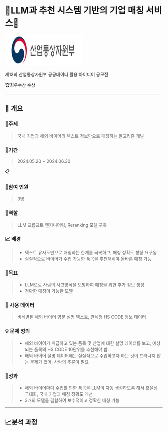 # :office:LLM과 추천 시스템 기반의 기업 매칭 서비스:office:

<img src="./tri-fusion_images/산업통상자원부 로고.jpg" width="250" height="100"/>

제12회 산업통상자원부 공공데이터 활용 아이디어 공모전

:trophy:최우수상 수상

----------------------

## :book: 개요

### :dart:주제

> 국내 기업과 해외 바이어의 텍스트 정보만으로 매칭하는 알고리즘 개발



### :calendar:기간
> 2024.05.20 ~ 2024.06.30

:clipboard:

### :busts_in_silhouette:참여 인원
> 3명

### :memo:역할
> LLM 프롬프트 엔지니어링, Reranking 모델 구축


### :chart_with_upwards_trend: 배경
> - 텍스트 유사도만으로 매칭하는 한계를 극복하고, 매칭 정확도 향상 요구됨
> - 실질적으로 바이어가 수입 가능한 품목을 추천해줘야 올바른 매칭 가능


### :triangular_flag_on_post:목표

> - LLM으로 사람의 사고방식을 모방하여 매칭을 위한 추가 정보 생성
> - 정확한 매칭이 가능한 모델


### :open_file_folder: 사용 데이터
> 비식별된 해외 바이어 영문 설명 텍스트, 관세청 HS CODE 정보 데이터

### :bulb: 문제 정의
> - 해외 바이어가 취급하고 있는 품목 및 산업에 대한 설명 데이터를 보고, 예상되는 품목의 HS CODE 10단위를 추천해야 함.
> - 해외 바이어 설명 데이터에는 실질적으로 수입하고자 하는 것이 드러나지 않는 문제가 있어, 사람의 추론이 필요

### :crown:성과
> - 해외 바이어마다 수입할 만한 품목을 LLM이 자동 생성하도록 해서 효율성 극대화, 국내 기업과 매칭 정확도 개선
> - 3개의 모델을 결합하여 보수적이고 정확한 매칭 가능



---------

## :chart_with_upwards_trend:분석 과정


